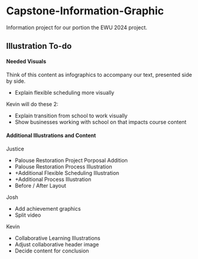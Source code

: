 # Capstone-Information-Graphic

Information project for  our portion the EWU 2024 project.

## Illustration To-do

#### Needed Visuals

Think of this content as infographics to accompany our text, presented side by side. 
* Explain flexible scheduling more visually

Kevin will do these 2:
* Explain transition from school to work visually
* Show businesses working with school on that impacts course content

#### Additional Illustrations and Content

Justice
* Palouse Restoration Project Porposal Addition
* Palouse Restoration Process Illustration
* +Additional Flexible Scheduling Illustration
* +Additional Process Illustration
* Before / After Layout

Josh
* Add achievement graphics
* Split video

Kevin
* Collaborative Learning Illustrations
* Adjust collaborative header image
* Decide content for conclusion